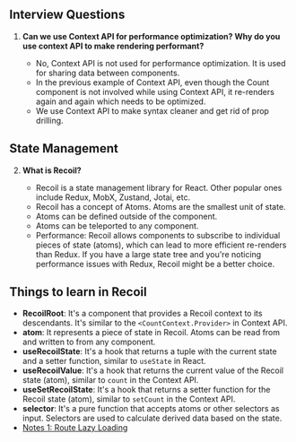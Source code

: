 ## Interview Questions

1. **Can we use Context API for performance optimization? Why do you use context API to make rendering performant?**

   - No, Context API is not used for performance optimization. It is used for sharing data between components. 
   - In the previous example of Context API, even though the Count component is not involved while using Context API, it re-renders again and again which needs to be optimized.
   - We use Context API to make syntax cleaner and get rid of prop drilling.

## State Management

2. **What is Recoil?**

   - Recoil is a state management library for React. Other popular ones include Redux, MobX, Zustand, Jotai, etc.
   - Recoil has a concept of Atoms. Atoms are the smallest unit of state.
   - Atoms can be defined outside of the component.
   - Atoms can be teleported to any component.
   - Performance: Recoil allows components to subscribe to individual pieces of state (atoms), which can lead to more efficient re-renders than Redux. If you have a large state tree and you're noticing performance issues with Redux, Recoil might be a better choice.

## Things to learn in Recoil

- **RecoilRoot**: It's a component that provides a Recoil context to its descendants. It's similar to the `<CountContext.Provider>` in Context API.
- **atom**: It represents a piece of state in Recoil. Atoms can be read from and written to from any component.
- **useRecoilState**: It's a hook that returns a tuple with the current state and a setter function, similar to `useState` in React.
- **useRecoilValue**: It's a hook that returns the current value of the Recoil state (atom), similar to `count` in the Context API.
- **useSetRecoilState**: It's a hook that returns a setter function for the Recoil state (atom), similar to `setCount` in the Context API.
- **selector**: It's a pure function that accepts atoms or other selectors as input. Selectors are used to calculate derived data based on the state.
- [Notes 1: Route Lazy Loading](https://recoiljs.org/docs/basic-tutorial/selectors)
